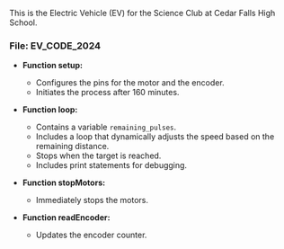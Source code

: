 This is the Electric Vehicle (EV) for the Science Club at Cedar Falls High School.

### File: EV_CODE_2024

- **Function setup:**
  - Configures the pins for the motor and the encoder.
  - Initiates the process after 160 minutes.

- **Function loop:**
  - Contains a variable `remaining_pulses`.
  - Includes a loop that dynamically adjusts the speed based on the remaining distance.
  - Stops when the target is reached.
  - Includes print statements for debugging.

- **Function stopMotors:**
  - Immediately stops the motors.

- **Function readEncoder:**
  - Updates the encoder counter.
